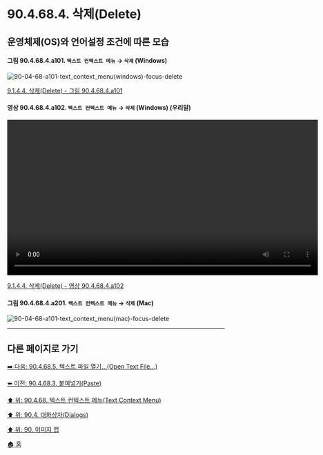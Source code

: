 # 90.4.68.4. 삭제(Delete)
## 운영체제(OS)와 언어설정 조건에 따른 모습

<a id="90-04-68-04-a101"></a>

#### 그림 90.4.68.4.a101. `텍스트 컨텍스트 메뉴` → `삭제` (Windows)
![90-04-68-a101-text_context_menu(windows)-focus-delete](https://github.com/wonder13662/gimp/assets/15767104/e095466f-d80d-4c85-b164-f6798e959955)

[9.1.4.4. 삭제(Delete) - 그림 90.4.68.4.a101](./09-01-04-04-delete.md#90-04-68-04-a101)

<a id="90-04-68-04-a102"></a>

#### 영상 90.4.68.4.a102. `텍스트 컨텍스트 메뉴` → `삭제` (Windows) (우리말)
<video controls="controls" width="720" src="https://github.com/wonder13662/gimp/assets/15767104/601cdc5b-0511-49a5-89a4-295d6bd5e66b"></video>

[9.1.4.4. 삭제(Delete) - 영상 90.4.68.4.a102](./09-01-04-04-delete.md#90-04-68-04-a102)

<a id="90-04-68-04-a201"></a>

#### 그림 90.4.68.4.a201. `텍스트 컨텍스트 메뉴` → `삭제` (Mac)
![90-04-68-a101-text_context_menu(mac)-focus-delete](https://github.com/wonder13662/gimp/assets/15767104/2a6ca476-4501-4a57-8794-51d2236d207e)

***

## 다른 페이지로 가기

[➡️ 다음: 90.4.68.5. 텍스트 파일 열기...(Open Text File...)](./90-04-68-05-open_text_file.md)

[⬅️ 이전: 90.4.68.3. 붙여넣기(Paste)](./90-04-68-03-paste.md)

[⬆️ 위: 90.4.68. 텍스트 컨텍스트 메뉴(Text Context Menu)](./90-04-68-00-text_context_menu.md)

[⬆️ 위: 90.4. 대화상자(Dialogs)](./90-04-00-dialogs.md)

[⬆️ 위: 90. 이미지 맵](./90-00-image-map.md)

[🏠 홈](./00-home.md)
